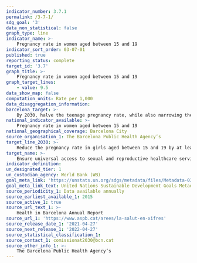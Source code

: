 ```yaml
---
indicator_number: 3.7.1
permalink: /3-7-1/
sdg_goal: '3'
data_non_statistical: false
graph_type: line
indicator_name: >-
    Pregnancy rate in women aged between 15 and 19
indicator_sort_order: 03-07-01
published: true
reporting_status: complete
target_id: '3.7'
graph_title: >-
    Pregnancy rate in women aged between 15 and 19
graph_target_lines:
    - value: 9.5
data_show_map: false
computation_units: Rate per 1,000
data_disaggregation_information: 
barcelona_target: >-
    By 2030, halve the teenage pregnancy rate, while also narrowing the differences between districts 
national_indicator_available: >-
    Pregnancy rate in women aged between 15 and 19
national_geographical_coverage: Barcelona City 
source_organisation_1: The Barcelona Public Health Agency’s 
target_line_2030: >-
    Reduce the pregnancy rate in girls aged between 15 and 19 by at least 50%: Below 9.5 per 1,000
target_name: >-
    Ensure universal access to sexual and reproductive healthcare services, including family planning, information and education, as well as integration of reproductive health into national strategies and programmes
indicator_definition:
un_designated_tier: 1
un_custodian_agency: World Bank (WB)
goal_meta_link: 'https://unstats.un.org/sdgs/metadata/files/Metadata-03-07-02.pdf'
goal_meta_link_text: United Nations Sustainable Development Goals Metadata (pdf 894kB)
source_periodicity_1: Data available annually
source_earliest_available_1: 2015
source_active_1: true
source_url_text_1: >-
    Health in Barcelona Annual Report 
source_url_1: 'https://www.aspb.cat/arees/la-salut-en-xifres'
source_release_date_1: '2021-04-27'
source_next_release_1: '2022-04-27'
source_statistical_classification_1: 
source_contact_1: comissionat2030@bcn.cat
source_other_info_1: >-
    The Barcelona Public Health Agency’s
---
```

